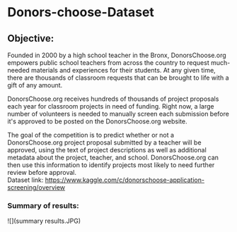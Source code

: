 # Donors-choose-Dataset

## Objective:
Founded in 2000 by a high school teacher in the Bronx, DonorsChoose.org empowers public school teachers from across the country to request much-needed materials and experiences for their students. 
At any given time, there are thousands of classroom requests that can be brought to life with a gift of any amount.

DonorsChoose.org receives hundreds of thousands of project proposals each year for classroom projects in need of funding. Right now, a large number of volunteers is needed to manually screen each submission before it's approved to be posted on the DonorsChoose.org website.

The goal of the competition is to predict whether or not a DonorsChoose.org project proposal submitted by a teacher will be approved, using the text of project descriptions as well as additional metadata about the project, teacher, and school. DonorsChoose.org can then use this information to identify projects most likely to need further review before approval.\
Dataset link: https://www.kaggle.com/c/donorschoose-application-screening/overview

### Summary of results:
![](summary results.JPG)


